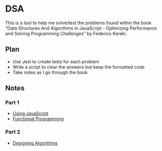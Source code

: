 # DSA

This is a tool to help me solve/test the problems found within the book "Data
Structures And Algorithms in JavaScript - Optimizing Performance and Solving
Programming Challenges" by Federico Kereki.

## Plan

- Use Jest to create tests for each problem
- Write a script to clear the answers but keep the formatted code
- Take notes as I go through the book

## Notes

### Part 1

- [Using JavaScript](./notes/part1/using_javascript.md)
- [Functional Programming](./notes/part1/functional_programming.md)

### Part 2

- [Designing Algorithms](./notes/part2/sorting.md)
